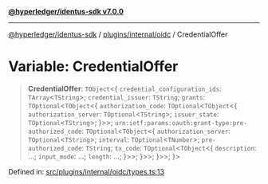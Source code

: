[**@hyperledger/identus-sdk v7.0.0**](../../../../README.md)

***

[@hyperledger/identus-sdk](../../../../README.md) / [plugins/internal/oidc](../README.md) / CredentialOffer

# Variable: CredentialOffer

> **CredentialOffer**: `TObject`\<\{ `credential_configuration_ids`: `TArray`\<`TString`\>; `credential_issuer`: `TString`; `grants`: `TOptional`\<`TObject`\<\{ `authorization_code`: `TOptional`\<`TObject`\<\{ `authorization_server`: `TOptional`\<`TString`\>; `issuer_state`: `TOptional`\<`TString`\>; \}\>\>; `urn:ietf:params:oauth:grant-type:pre-authorized_code`: `TOptional`\<`TObject`\<\{ `authorization_server`: `TOptional`\<`TString`\>; `interval`: `TOptional`\<`TNumber`\>; `pre-authorized_code`: `TString`; `tx_code`: `TOptional`\<`TObject`\<\{ `description`: ...; `input_mode`: ...; `length`: ...; \}\>\>; \}\>\>; \}\>\>; \}\>

Defined in: [src/plugins/internal/oidc/types.ts:13](https://github.com/hyperledger/identus-edge-agent-sdk-ts/blob/96423ee84b124a31ce63036d9d623d1cb73a13c2/src/plugins/internal/oidc/types.ts#L13)
